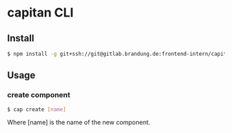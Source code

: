 # capitan CLI

## Install

```bash
$ npm install -g git+ssh://git@gitlab.brandung.de:frontend-intern/capitan-cli.git
```

## Usage
### create component

```bash
$ cap create [name]
```

Where [name] is the name of the new component.
